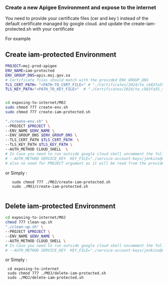 ### Create a new Apigee Environment and expose to the internet

You need to provide your certificate files (cer and key ) instead of the default certificate managed by google cloud.
and update the create-iam-protected.sh with your certificate 

For example

## Create iam-protected Environment

 ```bash
PROJECT=moj-prod-apigee
ENV_NAME=iam-protected
ENV_GROUP_DNS=apis.moj.gov.sa
# Certificate files should match with the provided ENV_GROUP_DNS 
TLS_CERT_PATH= "<PATH-TO_CERT_FILE>" # "./Certificates/2024/te_cb83fa55_4c30_45ee_93e4_b51dd9e5f992.cer"
TLS_KEY_PATH="<PATH_TO_KEY_FILE>"  # "./Certificates/2024/te_cb83fa55_4c30_45ee_93e4_b51dd9e5f992.key"


 cd exposing-to-internet/MOJ
 sudo chmod 777 create-env.sh
 sudo chmod 777 create-iam-protected.sh
  
 "./create-env.sh" \
--PROJECT $PROJECT \
--ENV_NAME $ENV_NAME \
--ENV_GROUP_DNS $ENV_GROUP_DNS \
--TLS_CERT_PATH $TLS_CERT_PATH  \
--TLS_KEY_PATH $TLS_KEY_PATH \
--AUTH_METHOD CLOUD_SHELL  \  
# In Case you need to run outside google cloud shell uncomment the following line  
# --AUTH_METHOD SERVICE_KEY  KEY_FILE="./service-account-keys/jenkins@moj-prod-apigee.iam.gserviceaccount.com.json" \
# also no need for PROJECT argument as it will be read from the provided key file 

 ```
 or Simply : 
 
 ```
 	sudo chmod 777 ./MOJ/create-iam-protected.sh
  	sudo ./MOJ/create-iam-protected.sh
  
  ```
  
## Delete iam-protected Environment

 ```bash
cd exposing-to-internet/MOJ
chmod 777 clean-up.sh
"./clean-up.sh" \
--PROJECT $PROJECT \
--ENV_NAME $ENV_NAME \
--AUTH_METHOD CLOUD_SHELL \ 
# In Case you need to run outside google cloud shell uncomment the following line  
# --AUTH_METHOD SERVICE_KEY  KEY_FILE="./service-account-keys/jenkins@moj-prod-apigee.iam.gserviceaccount.com.json" \

 ```
 or Simply : 
 
 ```
  cd exposing-to-internet
  sudo chmod 777 ./MOJ/delete-iam-protected.sh
  sudo ./MOJ/delete-iam-protected.sh
  
 ```

